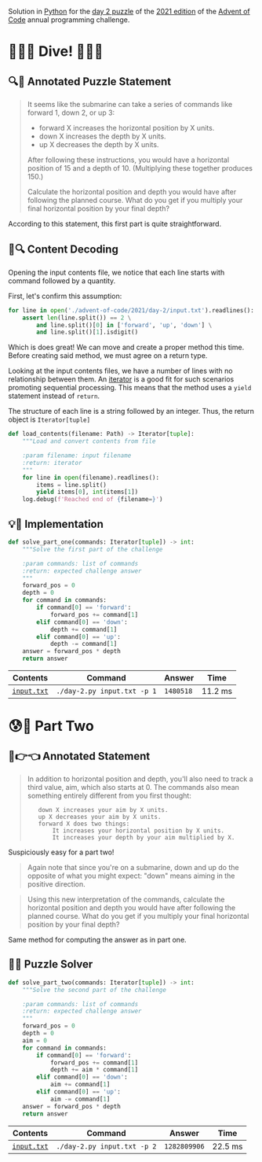 Solution in [Python][py] for the [day 2 puzzle][aoc-2021-2] of the [2021 edition][aoc-2021] of the [Advent of Code][aoc] annual programming challenge.

# 🎄🌟🌟 Dive! 🎄🌟🌟

## 🔍📖 Annotated Puzzle Statement

> It seems like the submarine can take a series of commands like forward 1, down 2, or up 3:
> 
> - forward X increases the horizontal position by X units.
> - down X increases the depth by X units.
> - up X decreases the depth by X units.
> 
> After following these instructions, you would have a horizontal position of 15 and a depth of 10. (Multiplying these together produces 150.)
> 
> Calculate the horizontal position and depth you would have after following the planned course. What do you get if you multiply your final horizontal position by your final depth?

According to this statement, this first part is quite straightforward.

## 💾🔍 Content Decoding

Opening the input contents file, we notice that each line starts with command followed by a quantity.

First, let's confirm this assumption:

```python
for line in open('./advent-of-code/2021/day-2/input.txt').readlines():
    assert len(line.split()) == 2 \
        and line.split()[0] in ['forward', 'up', 'down'] \
        and line.split()[1].isdigit()
```

Which is does great! We can move and create a proper method this time. Before creating said method, we must agree on a return type. 

Looking at the input contents files, we have a number of lines with no relationship between them. An [iterator](py-iterator) is a good fit for such scenarios promoting sequential processing. This means that the method uses a `yield` statement instead of `return`.

The structure of each line is a string followed by an integer. Thus, the return object is `Iterator[tuple]`

```python
def load_contents(filename: Path) -> Iterator[tuple]:
    """Load and convert contents from file

    :param filename: input filename
    :return: iterator
    """
    for line in open(filename).readlines():
        items = line.split()
        yield items[0], int(items[1])
    log.debug(f'Reached end of {filename=}')
```

## 💡🙋 Implementation

```python
def solve_part_one(commands: Iterator[tuple]) -> int:
    """Solve the first part of the challenge

    :param commands: list of commands
    :return: expected challenge answer
    """
    forward_pos = 0
    depth = 0
    for command in commands:
        if command[0] == 'forward':
            forward_pos += command[1]
        elif command[0] == 'down':
            depth += command[1]
        elif command[0] == 'up':
            depth -= command[1]
    answer = forward_pos * depth
    return answer
```

Contents | Command | Answer | Time
--- | --- | --- | ---
[`input.txt`](./input.txt) | `./day-2.py input.txt -p 1` | `1480518` | 11.2 ms

# 😰🙅 Part Two

## 🥺👉👈 Annotated Statement

> In addition to horizontal position and depth, you'll also need to track a third value, aim, which also starts at 0. The commands also mean something entirely different from you first thought:
>
> ```
>    down X increases your aim by X units.
>    up X decreases your aim by X units.
>    forward X does two things:
>        It increases your horizontal position by X units.
>        It increases your depth by your aim multiplied by X.
> ```

Suspiciously easy for a part two!

> Again note that since you're on a submarine, down and up do the opposite of what you might expect: "down" means aiming in the positive direction.

> Using this new interpretation of the commands, calculate the horizontal position and depth you would have after following the planned course. What do you get if you multiply your final horizontal position by your final depth?

Same method for computing the answer as in part one.

## 🤔🤯 Puzzle Solver

```python
def solve_part_two(commands: Iterator[tuple]) -> int:
    """Solve the second part of the challenge

    :param commands: list of commands
    :return: expected challenge answer
    """
    forward_pos = 0
    depth = 0
    aim = 0
    for command in commands:
        if command[0] == 'forward':
            forward_pos += command[1]
            depth += aim * command[1]
        elif command[0] == 'down':
            aim += command[1]
        elif command[0] == 'up':
            aim -= command[1]
    answer = forward_pos * depth
    return answer
```

Contents | Command | Answer | Time
--- | --- | --- | ---
[`input.txt`](./input.txt) | `./day-2.py input.txt -p 2` | `1282809906` | 22.5 ms

[aoc]: https://adventofcode.com/
[aoc-2021]: https://adventofcode.com/2021/
[aoc-2021-2]: https://adventofcode.com/2021/day/2
[py]: https://docs.python.org/3/

[py-argparse]: https://docs.python.org/3/library/argparse.html
[py-cmath]: https://docs.python.org/3/library/cmath.html
[py-copy]: https://docs.python.org/3/library/copy.html
[py-counter]: https://docs.python.org/3/library/collections.html#collections.Counter
[py-decimal]: https://docs.python.org/3/library/decimal.html
[py-dict]: https://docs.python.org/3/tutorial/datastructures.html#dictionaries
[py-exit]: https://docs.python.org/3/library/sys.html?highlight=sys%20exit#sys.exit
[py-fractions]: https://docs.python.org/3/library/fractions.html
[py-generator]: https://docs.python.org/3/library/stdtypes.html#generator-types
[py-json-load]: https://docs.python.org/3/library/json.html#json.load
[py-iterator]: https://docs.python.org/3/reference/expressions.html#yield-expressions
[py-itertools]: https://docs.python.org/3/library/itertools.html
[py-itertools-permutations]: https://docs.python.org/3/library/itertools.html#itertools.permutations
[py-list]: https://docs.python.org/3/library/stdtypes.html#list
[py-main]: https://docs.python.org/3/library/__main__.html
[py-math]: https://docs.python.org/3/library/math.html
[py-math-comb]: https://docs.python.org/3/library/math.html#math.comb
[py-map]: https://docs.python.org/3/library/functions.html#map
[py-name]: https://docs.python.org/3/library/stdtypes.html#definition.__name__
[py-open]: https://docs.python.org/3/library/functions.html#open
[py-linesep]: https://docs.python.org/3/library/os.html#os.linesep
[py-read]: https://docs.python.org/3/library/io.html#io.TextIOBase.read
[py-return]: https://docs.python.org/3/reference/simple_stmts.html#the-return-statement
[py-set]: https://docs.python.org/3/library/stdtypes.html#set
[py-sn]: https://docs.python.org/3/library/types.html#types.SimpleNamespace
[py-split]: https://docs.python.org/3/library/stdtypes.html?highlight=strip#str.split
[py-string]: https://docs.python.org/3/library/stdtypes.html#textseq
[py-strip]: https://docs.python.org/3/library/stdtypes.html?highlight=strip#str.strip
[py-sum]: https://docs.python.org/3/library/functions.html#sum
[py-tuple]: https://docs.python.org/3/library/stdtypes.html#tuple
[py-zip]: https://docs.python.org/3/library/functions.html#zip
